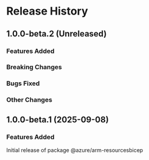 # Release History
    
## 1.0.0-beta.2 (Unreleased)

### Features Added

### Breaking Changes

### Bugs Fixed

### Other Changes

## 1.0.0-beta.1 (2025-09-08)

### Features Added

Initial release of package @azure/arm-resourcesbicep
